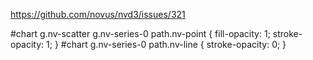 https://github.com/novus/nvd3/issues/321

#chart g.nv-scatter g.nv-series-0 path.nv-point
{
    fill-opacity: 1;
    stroke-opacity: 1;
}
#chart g.nv-series-0 path.nv-line
{
    stroke-opacity: 0;
}
